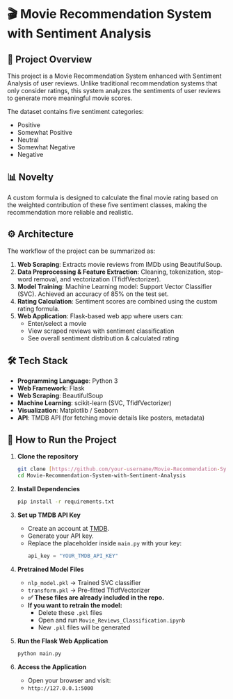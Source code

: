 # 🎬 Movie Recommendation System with Sentiment Analysis

## 📌 Project Overview

This project is a Movie Recommendation System enhanced with Sentiment Analysis of user reviews. Unlike traditional recommendation systems that only consider ratings, this system analyzes the sentiments of user reviews to generate more meaningful movie scores.

The dataset contains five sentiment categories:

* Positive
* Somewhat Positive
* Neutral
* Somewhat Negative
* Negative

## 📊 Novelty

A custom formula is designed to calculate the final movie rating based on the weighted contribution of these five sentiment classes, making the recommendation more reliable and realistic.

## ⚙️ Architecture

The workflow of the project can be summarized as:

1.  **Web Scraping**: Extracts movie reviews from IMDb using BeautifulSoup.
2.  **Data Preprocessing & Feature Extraction**: Cleaning, tokenization, stop-word removal, and vectorization (TfidfVectorizer).
3.  **Model Training**: Machine Learning model: Support Vector Classifier (SVC). Achieved an accuracy of 85% on the test set.
4.  **Rating Calculation**: Sentiment scores are combined using the custom rating formula.
5.  **Web Application**: Flask-based web app where users can:
    * Enter/select a movie
    * View scraped reviews with sentiment classification
    * See overall sentiment distribution & calculated rating

## 🛠️ Tech Stack

* **Programming Language**: Python 3
* **Web Framework**: Flask
* **Web Scraping**: BeautifulSoup
* **Machine Learning**: scikit-learn (SVC, TfidfVectorizer)
* **Visualization**: Matplotlib / Seaborn
* **API**: TMDB API (for fetching movie details like posters, metadata)

## 🚀 How to Run the Project

1.  **Clone the repository**
    ```bash
    git clone [https://github.com/your-username/Movie-Recommendation-System-with-Sentiment-Analysis.git](https://github.com/your-username/Movie-Recommendation-System-with-Sentiment-Analysis.git)
    cd Movie-Recommendation-System-with-Sentiment-Analysis
    ```

2.  **Install Dependencies**
    ```bash
    pip install -r requirements.txt
    ```

3.  **Set up TMDB API Key**
    * Create an account at [TMDB](https://www.themoviedb.org/).
    * Generate your API key.
    * Replace the placeholder inside `main.py` with your key:
        ```python
        api_key = "YOUR_TMDB_API_KEY"
        ```

4.  **Pretrained Model Files**
    * `nlp_model.pkl` → Trained SVC classifier
    * `transform.pkl` → Pre-fitted TfidfVectorizer
    * **✅ These files are already included in the repo.**
    * **If you want to retrain the model:**
        * Delete these `.pkl` files
        * Open and run `Movie_Reviews_Classification.ipynb`
        * New `.pkl` files will be generated

5.  **Run the Flask Web Application**
    ```bash
    python main.py
    ```

6.  **Access the Application**
    * Open your browser and visit:
    * `http://127.0.0.1:5000`

